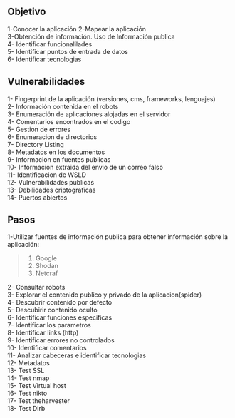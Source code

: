 ## Objetivo
1-Conocer la aplicación
2-Mapear la aplicación  
3-Obtención de información. Uso de Información publica  
4- Identificar funcionalilades  
5- Identificar puntos de entrada de datos  
6- Identificar tecnologias  
  

## Vulnerabilidades

1- Fingerprint de la aplicación (versiones, cms, frameworks, lenguajes)  
2- Información contenida en el robots  
3- Enumeración de aplicaciones alojadas en el servidor  
4- Comentarios encontrados en el codigo  
5- Gestion de errores  
6- Enumeracion de directorios  
7- Directory Listing  
8- Metadatos en los documentos  
9- Informacion en fuentes publicas  
10- Informacion extraida del envio de un correo falso  
11- Identificacion de WSLD  
12- Vulnerabilidades publicas  
13- Debilidades criptograficas  
14- Puertos abiertos  
  

## Pasos

1-Utilizar fuentes de información publica para obtener información sobre la aplicación:
>
>1. Google
>2. Shodan
>3. Netcraf
>
2- Consultar robots  
3- Explorar el contenido publico y privado de la aplicacion(spider)  
4- Descubrir contenido por defecto  
5- Descubirir contenido oculto  
6- Identificar funciones especificas  
7- Identificar los parametros  
8- Identificar links (http)  
9- Identificar errores no controlados  
10- Identificar comentarios  
11- Analizar cabeceras e identificar tecnologias  
12- Metadatos  
13- Test SSL  
14- Test nmap  
15- Test Virtual host  
16- Test nikto  
17- Test theharvester  
18- Test Dirb
